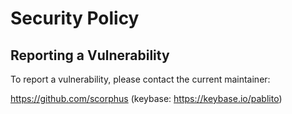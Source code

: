 # Security Policy

<!-- ## Supported Versions

Use this section to tell people about which versions of your project are
currently being supported with security updates.

| Version | Supported          |
| ------- | ------------------ |
| 5.1.x   | :white_check_mark: |
| 5.0.x   | :x:                |
| 4.0.x   | :white_check_mark: |
| < 4.0   | :x:                | -->

## Reporting a Vulnerability

To report a vulnerability, please contact the current maintainer:

https://github.com/scorphus (keybase: https://keybase.io/pablito)

<!-- Tell them where to go, how often they can expect to get an update on a
reported vulnerability, what to expect if the vulnerability is accepted or
declined, etc. -->
